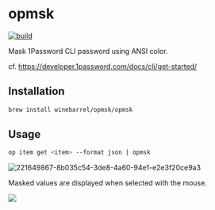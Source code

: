 # opmsk

[![build](https://github.com/winebarrel/opmsk/actions/workflows/build.yml/badge.svg)](https://github.com/winebarrel/opmsk/actions/workflows/build.yml)

Mask 1Password CLI password using ANSI color.

cf. https://developer.1password.com/docs/cli/get-started/

## Installation

```sh
brew install winebarrel/opmsk/opmsk
```

## Usage

```sh
op item get <item> --format json | opmsk
```

![221649867-8b035c54-3de8-4a60-94e1-e2e3f20ce9a3](https://user-images.githubusercontent.com/117768/221654762-23f63304-5182-4c60-8ca0-b66f2c38721e.png)


Masked values are displayed when selected with the mouse.

![](https://user-images.githubusercontent.com/117768/221647712-5084642d-5fcb-4286-9c6d-b5ac2871e08c.png)
